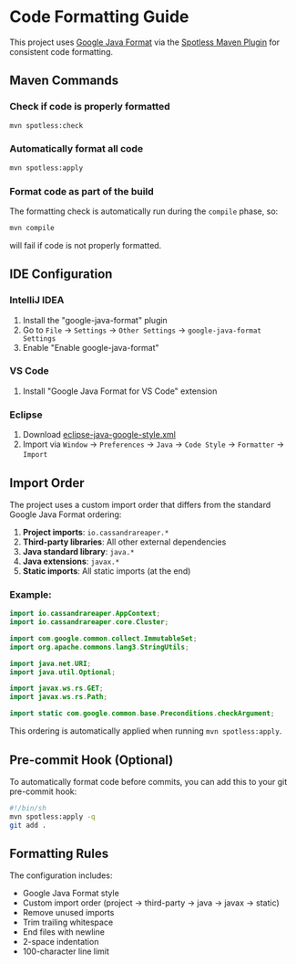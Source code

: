 # Code Formatting Guide

This project uses [Google Java Format](https://github.com/google/google-java-format) via the [Spotless Maven Plugin](https://github.com/diffplug/spotless) for consistent code formatting.

## Maven Commands

### Check if code is properly formatted
```bash
mvn spotless:check
```

### Automatically format all code
```bash
mvn spotless:apply
```

### Format code as part of the build
The formatting check is automatically run during the `compile` phase, so:
```bash
mvn compile
```
will fail if code is not properly formatted.

## IDE Configuration

### IntelliJ IDEA
1. Install the "google-java-format" plugin
2. Go to `File` → `Settings` → `Other Settings` → `google-java-format Settings`
3. Enable "Enable google-java-format"

### VS Code
1. Install "Google Java Format for VS Code" extension

### Eclipse
1. Download [eclipse-java-google-style.xml](https://github.com/google/styleguide/blob/gh-pages/eclipse-java-google-style.xml)
2. Import via `Window` → `Preferences` → `Java` → `Code Style` → `Formatter` → `Import`

## Import Order

The project uses a custom import order that differs from the standard Google Java Format ordering:

1. **Project imports**: `io.cassandrareaper.*`
2. **Third-party libraries**: All other external dependencies
3. **Java standard library**: `java.*`
4. **Java extensions**: `javax.*`
5. **Static imports**: All static imports (at the end)

### Example:
```java
import io.cassandrareaper.AppContext;
import io.cassandrareaper.core.Cluster;

import com.google.common.collect.ImmutableSet;
import org.apache.commons.lang3.StringUtils;

import java.net.URI;
import java.util.Optional;

import javax.ws.rs.GET;
import javax.ws.rs.Path;

import static com.google.common.base.Preconditions.checkArgument;
```

This ordering is automatically applied when running `mvn spotless:apply`.

## Pre-commit Hook (Optional)

To automatically format code before commits, you can add this to your git pre-commit hook:
```bash
#!/bin/sh
mvn spotless:apply -q
git add .
```

## Formatting Rules

The configuration includes:
- Google Java Format style
- Custom import order (project → third-party → java → javax → static)
- Remove unused imports
- Trim trailing whitespace
- End files with newline
- 2-space indentation
- 100-character line limit 
